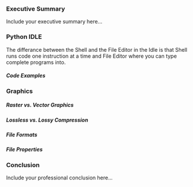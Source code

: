### Executive Summary
Include your executive summary here...

### Python IDLE
The differance between the Shell and the File Editor in the Idle is that Shell runs code one instruction at a time and File Editor where you can type complete programs into.
##### Code Examples
### Graphics
##### Raster vs. Vector Graphics
##### Lossless vs. Lossy Compression
##### File Formats
##### File Properties
### Conclusion
Include your professional conclusion here...
